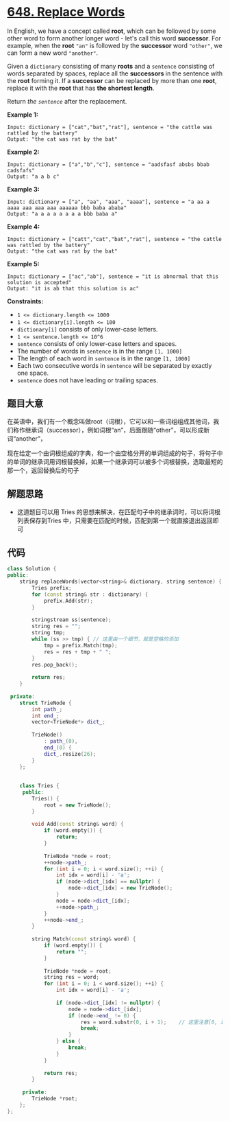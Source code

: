 # [648. Replace Words](https://leetcode.com/problems/replace-words/) 

In English, we have a concept called **root**, which can be followed by some other word to form another longer word - let's call this word **successor**. For example, when the **root** `"an"` is followed by the **successor** word `"other"`, we can form a new word `"another"`.

Given a `dictionary` consisting of many **roots** and a `sentence` consisting of words separated by spaces, replace all the **successors** in the sentence with the **root** forming it. If a **successor** can be replaced by more than one **root**, replace it with the **root** that has **the shortest length**.

Return *the `sentence`* after the replacement.

 

**Example 1:**

```
Input: dictionary = ["cat","bat","rat"], sentence = "the cattle was rattled by the battery"
Output: "the cat was rat by the bat"
```

**Example 2:**

```
Input: dictionary = ["a","b","c"], sentence = "aadsfasf absbs bbab cadsfafs"
Output: "a a b c"
```

**Example 3:**

```
Input: dictionary = ["a", "aa", "aaa", "aaaa"], sentence = "a aa a aaaa aaa aaa aaa aaaaaa bbb baba ababa"
Output: "a a a a a a a a bbb baba a"
```

**Example 4:**

```
Input: dictionary = ["catt","cat","bat","rat"], sentence = "the cattle was rattled by the battery"
Output: "the cat was rat by the bat"
```

**Example 5:**

```
Input: dictionary = ["ac","ab"], sentence = "it is abnormal that this solution is accepted"
Output: "it is ab that this solution is ac"
```

 

**Constraints:**

- `1 <= dictionary.length <= 1000`
- `1 <= dictionary[i].length <= 100`
- `dictionary[i]` consists of only lower-case letters.
- `1 <= sentence.length <= 10^6`
- `sentence` consists of only lower-case letters and spaces.
- The number of words in `sentence` is in the range `[1, 1000]`
- The length of each word in `sentence` is in the range `[1, 1000]`
- Each two consecutive words in `sentence` will be separated by exactly one space.
- `sentence` does not have leading or trailing spaces.

## 题目大意

在英语中，我们有一个概念叫做root（词根），它可以和一些词组组成其他词，我们称作继承词（successor），例如词根“an”，后面跟随“other”，可以形成新词“another”，

现在给定一个由词根组成的字典，和一个由空格分开的单词组成的句子，将句子中的单词的继承词用词根替换掉，如果一个继承词可以被多个词根替换，选取最短的那一个，返回替换后的句子

## 解题思路

* 这道题目可以用 Tries 的思想来解决，在匹配句子中的继承词时，可以将词根列表保存到Tries 中，只需要在匹配的时候，匹配到第一个就直接退出返回即可

## 代码

`````c++
class Solution {
public:
    string replaceWords(vector<string>& dictionary, string sentence) {
        Tries prefix;
        for (const string& str : dictionary) {
            prefix.Add(str);
        }
        
        stringstream ss(sentence);
        string res = "";
        string tmp;
        while (ss >> tmp) {	// 这里由一个细节，就是空格的添加
            tmp = prefix.Match(tmp);
            res = res + tmp + " ";
        }
        res.pop_back();
        
        return res;
    }
    
 private:
    struct TrieNode {
        int path_;
        int end_;
        vector<TrieNode*> dict_;
        
        TrieNode()
            : path_(0),
            end_(0) {
            dict_.resize(26);
        }
    };
    
    
    class Tries {
     public:
        Tries() {
            root = new TrieNode();
        }
        
        void Add(const string& word) {
            if (word.empty()) {
                return;
            }
            
            TrieNode *node = root;
            ++node->path_;
            for (int i = 0; i < word.size(); ++i) {
                int idx = word[i] - 'a';
                if (node->dict_[idx] == nullptr) {
                    node->dict_[idx] = new TrieNode();
                }
                node = node->dict_[idx];
                ++node->path_;
            }
            ++node->end_;
        }
        
        string Match(const string& word) {
            if (word.empty()) {
                return "";
            }
            
            TrieNode *node = root;
            string res = word;
            for (int i = 0; i < word.size(); ++i) {
                int idx = word[i] - 'a';
                
                if (node->dict_[idx] != nullptr) {
                    node = node->dict_[idx];
                    if (node->end_ != 0) {
                        res = word.substr(0, i + 1);    // 这里注意[0, i]是一个左闭右闭的区间
                        break;
                    }
                } else {
                    break;
                }
            }
            
            return res;
        }
        
     private:
        TrieNode *root;
    };
};
`````

